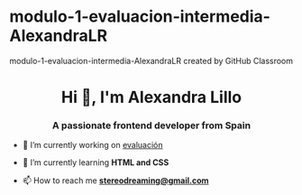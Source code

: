 # modulo-1-evaluacion-intermedia-AlexandraLR
modulo-1-evaluacion-intermedia-AlexandraLR created by GitHub Classroom
<h1 align="center">Hi 👋, I'm Alexandra Lillo</h1>
<h3 align="center">A passionate frontend developer from Spain</h3>

- 🔭 I’m currently working on [evaluación](media)

- 🌱 I’m currently learning **HTML and CSS**

- 📫 How to reach me **stereodreaming@gmail.com**
